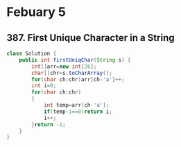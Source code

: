 # Febuary 5

## 387. First Unique Character in a String

```java
class Solution {
    public int firstUniqChar(String s) {
        int[]arr=new int[26];
        char[]chr=s.toCharArray();
        for(char ch:chr)arr[ch-'a']++;
        int i=0;
        for(char ch:chr)
        {
            int temp=arr[ch-'a'];
            if(temp-1==0)return i;
            i++;
        }return -1;
    }
}
